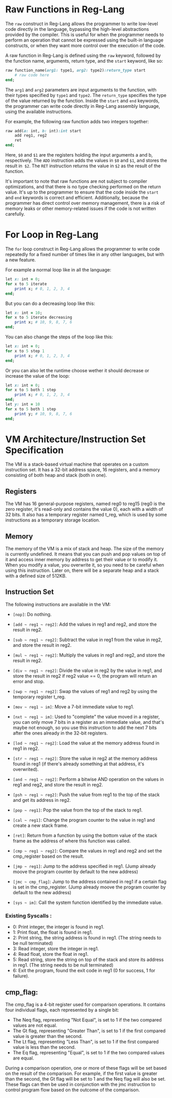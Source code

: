 # Raw Functions in Reg-Lang

The `raw` construct in Reg-Lang allows the programmer to write low-level code directly in the language, bypassing the high-level abstractions provided by the compiler. This is useful for when the programmer needs to perform an operation that cannot be expressed using the built-in language constructs, or when they want more control over the execution of the code.

A raw function in Reg-Lang is defined using the `raw` keyword, followed by the function name, arguments, return type, and the `start` keyword, like so:

```ruby
raw function_name(arg1: type1, arg2: type2):return_type start
    # raw code here
end;
```

The `arg1` and `arg2` parameters are input arguments to the function, with their types specified by `type1` and `type2`. The `return_type` specifies the type of the value returned by the function. Inside the `start` and `end` keywords, the programmer can write code directly in Reg-Lang assembly language, using the available instructions.

For example, the following raw function adds two integers together:

```ruby
raw add(a: int, b: int):int start
    add reg1, reg2
    ret
end;
```

Here, `$0` and `$1` are the registers holding the input arguments a and b, respectively. The `ADD` instruction adds the values in `$0` and `$1`, and stores the result in` $2`. The `RET` instruction returns the value in `$2` as the result of the function.

It's important to note that raw functions are not subject to compiler optimizations, and that there is no type checking performed on the return value. It's up to the programmer to ensure that the code inside the `start` and `end` keywords is correct and efficient. Additionally, because the programmer has direct control over memory management, there is a risk of memory leaks or other memory-related issues if the code is not written carefully.

# For Loop in Reg-Lang
The `for` loop construct in Reg-Lang allows the programmer to write code repeatedly for a fixed number of times like in any other languages, but with a new feature. 

For example a normal loop like in all the language:
```ruby
let x: int = 0;
for x to 5 iterate
    print x; # 0, 1, 2, 3, 4
end;
```
But you can do a decreasing loop like this:
```ruby
let x: int = 10;
for x to 5 iterate decreasing
    print x; # 10, 9, 8, 7, 6
end;
```
You can also change the steps of the loop like this:
```ruby
let x: int = 0;
for x to 5 step 1
    print x; # 0, 1, 2, 3, 4
end;
```
Or you can also let the runtime choose wether it should decrease or increase the value of the loop:
```ruby
let x: int = 0;
for x to 5 both 1 step
    print x; # 0, 1, 2, 3, 4
end;
let y: int = 10
for x to 5 both 1 step
    print y; # 10, 9, 8, 7, 6
end;
```

# VM Architecture/Instruction Set Specification

The VM is a stack-based virtual machine that operates on a custom instruction set. It has a 32-bit address space, 16 registers, and a memory consisting of both heap and stack (both in one).

## Registers

The VM has 16 general-purpose registers, named reg0 to reg15 (reg0 is the zero register, it's read-only and contains the value 0), each with a width of 32 bits. It also has a temporary register named t_reg, which is used by some instructions as a temporary storage location.

## Memory

The memory of the VM is a mix of stack and heap. The size of the memory is currently undefined. It means that you can push and pop values on top of it and access inner memory by address to get their value or to modify it. When you modify a value, you overwrite it, so you need to be careful when using this instruction. Later on, there will be a separate heap and a stack with a defined size of 512KB.

## Instruction Set

The following instructions are available in the VM:

- `[nop]`: Do nothing.

- `[add ~ reg1 ~ reg2]`: Add the values in reg1 and reg2, and store the result in reg2.

- `[sub ~ reg1 ~ reg2]`: Subtract the value in reg1 from the value in reg2, and store the result in reg2.

- `[mul ~ reg1 ~ reg2]`: Multiply the values in reg1 and reg2, and store the result in reg2.

- `[div ~ reg1 ~ reg2]`: Divide the value in reg2 by the value in reg1, and store the result in reg2 if reg2 value == 0, the program will return an error and stop.

- `[swp ~ reg1 ~ reg2]`: Swap the values of reg1 and reg2 by using the temporary register t_reg.

- `[mov ~ reg1 ~ im]`: Move a 7-bit immediate value to reg1.

- `[nxt ~ reg1 ~ im]`: Used to "complete" the value moved in a register, you can only move 7 bits in a register as an immediate value, and that's maybe not enough, so you use this instruction to add the next 7 bits after the ones already in the 32-bit registers.

- `[lod ~ reg1 ~ reg2]`: Load the value at the memory address found in reg1 in reg2.

- `[str ~ reg1 ~ reg2]`: Store the value in reg2 at the memory address found in reg1 (if there's already something at that address, it's overwrited).

- `[and ~ reg1 ~ reg2]`: Perform a bitwise AND operation on the values in reg1 and reg2, and store the result in reg2.

- `[psh ~ reg1 ~ reg2]`: Push the value from reg1 to the top of the stack and get its address in reg2.

- `[pop ~ reg1]`: Pop the value from the top of the stack to reg1.

- `[cal ~ reg1]`: Change the program counter to the value in reg1 and create a new stack frame.

- `[ret]`: Return from a function by using the bottom value of the stack frame as the address of where this function was called.

- `[cmp ~ reg1 ~ reg2]`: Compare the values in reg1 and reg2 and set the cmp_register based on the result.

- `[jmp ~ reg1]`: Jump to the address specified in reg1. (Jump already moove the program counter by default to the new address)

- `[jmc ~ cmp_flag]`: Jump to the address contained in reg1 if a certain flag is set in the cmp_register. (Jump already moove the program counter by default to the new address)

- `[sys ~ im]`: Call the system function identified by the immediate value.

### Existing Syscalls :

- 0: Print integer, the integer is found in reg1.
- 1: Print float, the float is found in reg1.
- 2: Print string, the string address is found in reg1. (The string needs to be null terminated)
- 3: Read integer, store the integer in reg1.
- 4: Read float, store the float in reg1.
- 5: Read string, store the string on top of the stack and store its address in reg1. (The string needs to be null terminated)
- 6: Exit the program, found the exit code in reg1 (0 for success, 1 for failure).

## cmp_flag:
The cmp_flag is a 4-bit register used for comparison operations. It contains four individual flags, each represented by a single bit:

- The Neq flag, representing "Not Equal", is set to 1 if the two compared values are not equal.
- The Gt flag, representing "Greater Than", is set to 1 if the first compared value is greater than the second.
- The Lt flag, representing "Less Than", is set to 1 if the first compared value is less than the second.
- The Eq flag, representing "Equal", is set to 1 if the two compared values are equal.

During a comparison operation, one or more of these flags will be set based on the result of the comparison. For example, if the first value is greater than the second, the Gt flag will be set to 1 and the Neq flag will also be set. These flags can then be used in conjunction with the jmc instruction to control program flow based on the outcome of the comparison.
